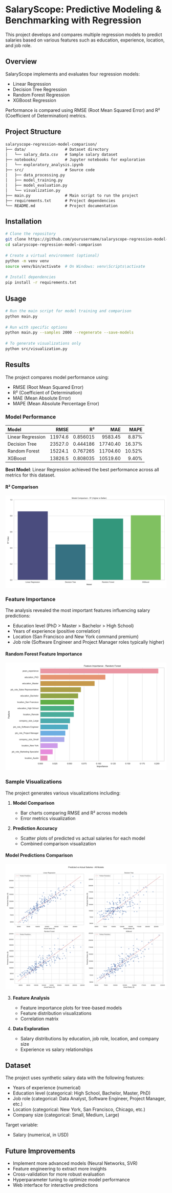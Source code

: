 # SalaryScope: Predictive Modeling & Benchmarking with Regression

This project develops and compares multiple regression models to predict salaries based on various features such as education, experience, location, and job role.

## Overview

SalaryScope implements and evaluates four regression models:
- Linear Regression
- Decision Tree Regression
- Random Forest Regression
- XGBoost Regression

Performance is compared using RMSE (Root Mean Squared Error) and R² (Coefficient of Determination) metrics.

## Project Structure

```
salaryscope-regression-model-comparison/
├── data/                 # Dataset directory
│   └── salary_data.csv   # Sample salary dataset
├── notebooks/            # Jupyter notebooks for exploration
│   └── exploratory_analysis.ipynb
├── src/                  # Source code
│   ├── data_processing.py
│   ├── model_training.py
│   ├── model_evaluation.py
│   └── visualization.py
├── main.py               # Main script to run the project
├── requirements.txt      # Project dependencies
└── README.md             # Project documentation
```

## Installation

```bash
# Clone the repository
git clone https://github.com/yourusername/salaryscope-regression-model-comparison.git
cd salaryscope-regression-model-comparison

# Create a virtual environment (optional)
python -m venv venv
source venv/bin/activate  # On Windows: venv\Scripts\activate

# Install dependencies
pip install -r requirements.txt
```

## Usage

```bash
# Run the main script for model training and comparison
python main.py

# Run with specific options
python main.py --samples 2000 --regenerate --save-models

# To generate visualizations only
python src/visualization.py
```

## Results

The project compares model performance using:
- RMSE (Root Mean Squared Error)
- R² (Coefficient of Determination)
- MAE (Mean Absolute Error)
- MAPE (Mean Absolute Percentage Error)

### Model Performance

| Model             |    RMSE |       R² |      MAE |     MAPE |
|:------------------|--------:|---------:|---------:|---------:|
| Linear Regression | 11974.6 | 0.856015 |  9583.45 |  8.87% |
| Decision Tree     | 23527.0 | 0.444186 | 17740.40 | 16.37% |
| Random Forest     | 15224.1 | 0.767265 | 11704.60 | 10.52% |
| XGBoost           | 13826.5 | 0.808035 | 10519.60 |  9.40% |

**Best Model**: Linear Regression achieved the best performance across all metrics for this dataset.

#### R² Comparison

![R² Comparison](docs/images/model_comparison_r2.png)

### Feature Importance

The analysis revealed the most important features influencing salary predictions:
- Education level (PhD > Master > Bachelor > High School)
- Years of experience (positive correlation)
- Location (San Francisco and New York command premium)
- Job role (Software Engineer and Project Manager roles typically higher)

#### Random Forest Feature Importance

![Feature Importance](docs/images/random_forest_feature_importance.png)

### Sample Visualizations

The project generates various visualizations including:

1. **Model Comparison**
   - Bar charts comparing RMSE and R² across models
   - Error metrics visualization

2. **Prediction Accuracy**
   - Scatter plots of predicted vs actual salaries for each model
   - Combined comparison visualization

#### Model Predictions Comparison

![Prediction Comparison](docs/images/all_models_pred_vs_actual.png)

3. **Feature Analysis**
   - Feature importance plots for tree-based models
   - Feature distribution visualizations
   - Correlation matrix

4. **Data Exploration**
   - Salary distributions by education, job role, location, and company size
   - Experience vs salary relationships

## Dataset

The project uses synthetic salary data with the following features:
- Years of experience (numerical)
- Education level (categorical: High School, Bachelor, Master, PhD)
- Job role (categorical: Data Analyst, Software Engineer, Project Manager, etc.)
- Location (categorical: New York, San Francisco, Chicago, etc.)
- Company size (categorical: Small, Medium, Large)

Target variable:
- Salary (numerical, in USD)

## Future Improvements

- Implement more advanced models (Neural Networks, SVR)
- Feature engineering to extract more insights
- Cross-validation for more robust evaluation
- Hyperparameter tuning to optimize model performance
- Web interface for interactive predictions 